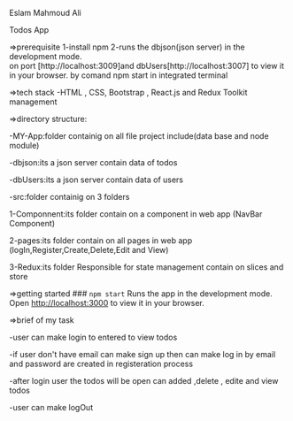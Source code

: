 Eslam Mahmoud Ali

Todos App

=>prerequisite
1-install npm 
2-runs the dbjson(json server) in the development mode.\
on port [http://localhost:3009]and dbUsers[http://localhost:3007] to view it in your browser.
by comand npm start in integrated terminal


=>tech stack
-HTML , CSS, Bootstrap , React.js and Redux Toolkit management


=>directory structure:

-MY-App:folder containig on all file project include(data base and node module)

-dbjson:its a json server contain data of todos

-dbUsers:its a json server contain data of users

-src:folder containig on 3 folders 

1-Componnent:its folder contain on a component in web app (NavBar Component)

2-pages:its folder contain on all  pages in web app (logIn,Register,Create,Delete,Edit and View)

3-Redux:its folder Responsible for state management contain on slices and store


        
 

=>getting started ### `npm start`
Runs the app in the development mode.\
Open [http://localhost:3000](http://localhost:3000) to view it in your browser.


=>brief of my task

-user can make login to entered to view todos

-if user don't have email can make sign up then can make log in by email and password are created in registeration process

-after login user the todos will be open
can added ,delete , edite and view todos

-user can make logOut

